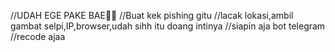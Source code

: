 //UDAH EGE PAKE BAE🗿🗿
//Buat kek pishing gitu
//lacak lokasi,ambil gambat selpi,IP,browser,udah sihh itu doang intinya
//siapin aja bot telegram
//recode ajaa
